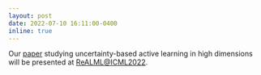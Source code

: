 ```yaml
---
layout: post
date: 2022-07-10 16:11:00-0400
inline: true
---
```


Our [paper](assets/pdf/al_realml_icml22.pdf) studying uncertainty-based active learning in high dimensions will be presented at [ReALML@ICML2022](https://realworldml.github.io/). 

